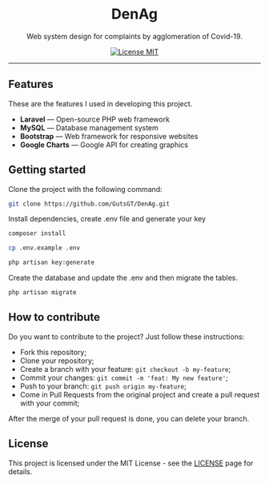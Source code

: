 <h1 align="center">
<br>
DenAg
</h1>

<p align="center">Web system design for complaints by agglomeration of Covid-19.</p>

<p align="center">
  <a href="https://opensource.org/licenses/MIT">
    <img src="https://img.shields.io/badge/License-MIT-blue.svg" alt="License MIT">
  </a>
</p>

<hr />

## Features

These are the features I used in developing this project.

- **Laravel** — Open-source PHP web framework
- **MySQL** — Database management system
- **Bootstrap** — Web framework for responsive websites
- **Google Charts** — Google API for creating graphics

## Getting started

Clone the project with the following command:

```sh
git clone https://github.com/GutsGT/DenAg.git
```
Install dependencies, create .env file and generate your key

```sh
composer install

cp .env.example .env

php artisan key:generate
```
Create the database and update the .env and then migrate the tables.

```sh
php artisan migrate
```

## How to contribute
Do you want to contribute to the project? Just follow these instructions:

- Fork this repository;
- Clone your repository;
- Create a branch with your feature:
`
git checkout -b my-feature
`;
- Commit your changes:
`
git commit -m 'feat: My new feature'
`;
- Push to your branch:
`
git push origin my-feature
`;
- Come in Pull Requests from the original project and create a pull request with your commit;

After the merge of your pull request is done, you can delete your branch.

## License

This project is licensed under the MIT License - see the [LICENSE](#) page for details.
